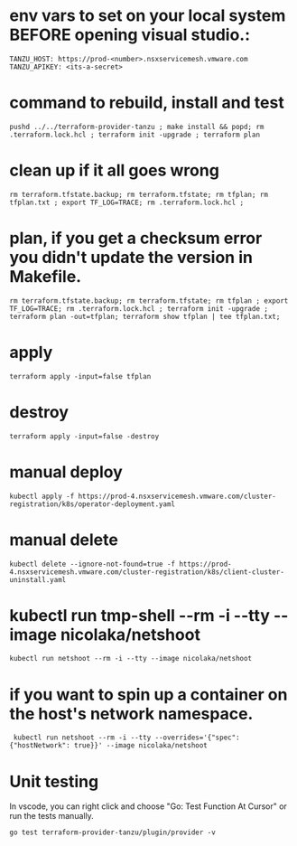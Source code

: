 # env vars to set on your local system BEFORE opening visual studio.:
```
TANZU_HOST: https://prod-<number>.nsxservicemesh.vmware.com
TANZU_APIKEY: <its-a-secret>
```

# command to rebuild, install and test
```
pushd ../../terraform-provider-tanzu ; make install && popd; rm .terraform.lock.hcl ; terraform init -upgrade ; terraform plan
```

# clean up if it all goes wrong
```
rm terraform.tfstate.backup; rm terraform.tfstate; rm tfplan; rm tfplan.txt ; export TF_LOG=TRACE; rm .terraform.lock.hcl ; 
```

# plan, if you get a checksum error you didn't update the version in Makefile.
```
rm terraform.tfstate.backup; rm terraform.tfstate; rm tfplan ; export TF_LOG=TRACE; rm .terraform.lock.hcl ; terraform init -upgrade ; terraform plan -out=tfplan; terraform show tfplan | tee tfplan.txt; 
```


# apply
```
terraform apply -input=false tfplan
```

# destroy
```
terraform apply -input=false -destroy
```

# manual deploy
```
kubectl apply -f https://prod-4.nsxservicemesh.vmware.com/cluster-registration/k8s/operator-deployment.yaml
```

# manual delete
```
kubectl delete --ignore-not-found=true -f https://prod-4.nsxservicemesh.vmware.com/cluster-registration/k8s/client-cluster-uninstall.yaml
```

# kubectl run tmp-shell --rm -i --tty --image nicolaka/netshoot
```
kubectl run netshoot --rm -i --tty --image nicolaka/netshoot
```


# if you want to spin up a container on the host's network namespace.
```
 kubectl run netshoot --rm -i --tty --overrides='{"spec": {"hostNetwork": true}}' --image nicolaka/netshoot
```

# Unit testing
In vscode, you can right click and choose "Go: Test Function At Cursor" or run the tests manually.
```
go test terraform-provider-tanzu/plugin/provider -v
```
